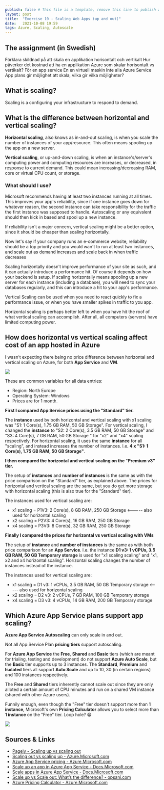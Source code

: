 ```yaml
---
publish: false # This file is a template, remove this line to publish a new post created from it
layout: post
title:  "Exercise 10 - Scaling Web Apps (up and out)"
date:   2021-10-08 19:59
tags: Azure, Scaling, Autoscale
---
```


## The assignment (in Swedish)

Förklara skildnad på att skala en applikation horisontalt och vertikalt
Hur påverker det kostnad att ha en applikation Azure som skalar horisontalt vs vertikalt?
    För en app service
    En en virtuell maskin
Inte alla Azure Service App plans gir möjlighet att skala, vilka gir vilka möjligheter?


## What is scaling?

Scaling is a configuring your infrastructure to respond to demand.


## What is the difference between horizontal and vertical scaling?

**Horizontal scaling**, also knows as in-and-out scaling, is when you scale the number of instances of your app/resource. This often means spooling up the app on a new server.

**Vertical scaling**, or up-and-down scaling, is when an instance's/server's computing power and computing resources are increases, or decreased, in response to current demand. This could mean increasing/decreasing RAM, core or virtual CPU count, or storage.

### What should I use?

Microsoft recommends having at least two instances running at all times. This improves your app's reliability, since if one instance goes down for whatever reason, the second instance can take responsibility for the traffic the first instance was supposed to handle. Autoscaling or any equivalent should then kick in based and spool up a new instance.

If reliability isn't a major concern, vertical scaling might be a better option, since it should be cheaper than scaling horizontally.

Now let's say if your company runs an e-commerce website, reliability should be a top priority and you would wan't to run at least two instances, and scale out as demand increases and scale back in when traffic decreases

Scaling horizontally doesn't improve performance of your site as such, and it can actually introduce a performance hit. Of course it depends on how your backend is setup. If scaling horizontally means spooling up a new server for each instance (including a database), you will need to sync your databases regularly, and this can introduce a hit to your app's performance.

Vertical Scaling can be used when you need to react quickly to fix a performance issue, or when you have smaller spikes in traffic to you app.

Horizontal scaling is perhaps better left to when you have hit the roof of what vertical scaling can accomplish. After all, all computers (servers) have limited computing power.


## How does horizontal vs vertical scaling affect cost of an app hosted in Azure

I wasn't expecting there being no price difference between horizontal and vertical scaling on Azure, for both **App Service** and **VM**.

![](/Molnapplikationer-Blogg/data/images/exercise-10-scaling/assignment-10-azure-pricing-app-service-and-VM-scaling-vertical-and-horizontal.png)

These are common variables for all data entries:
- Region: North Europe
- Operating System: Windows
- Prices are for 1 month.

**First I compared **App Service** prices using the "Standard" tier.**

The **instance** used by both horizontal and vertical scaling with x1 scaling was "S1: 1 Core(s), 1.75 GB RAM, 50 GB Storage".
For vertical scaling, I changed the **instance** to "S2: 2 Core(s), 3.5 GB RAM, 50 GB Storage" and "S3: 4 Core(s), 7 GB RAM, 50 GB Storage
" for "x2" and "x4" scaling respectively. 
For horizontal scaling, it uses the same **instance** for all "scaling", and instead increases the number of instances. I.e. **4 x "S1: 1 Core(s), 1.75 GB RAM, 50 GB Storage"**.


**I then compared the horizontal and vertical scaling on the "Premium v3" tier.**

The setup of **instances** and **number of instances** is the same as with the price comparison on the "Standard" tier, as explained above.
The prices for horizontal and vertical scaling are the same, but you do get more storage with horizontal scaling (this is also true for the "Standard" tier).

The instances used for vertical scaling are:
- x1 scaling = P1V3: 2 Core(s), 8 GB RAM, 250 GB Storage   <----- also used for horizontal scaling
- x2 scaling = P2V3: 4 Core(s), 16 GB RAM, 250 GB Storage
- x4 scaling = P3V3: 8 Core(s), 32 GB RAM, 250 GB Storage



**Finally I compared the prices for horizontal vs vertical scaling with VMs**

The setup of **instance** and **number of instances** is the same as with both price comparison for an **App Service**. I.e. the instance **D1 v3: 1 vCPUs, 3.5 GB RAM, 50 GB Temporary storage** is used for "x1 scaling scaling" and "x1, x2 and x4 horizontal scaling". Horizontal scaling changes the number of instances instead of the instance.

The instances used for vertical scaling are:
- x1 scaling = D1 v3: 1 vCPUs, 3.5 GB RAM, 50 GB Temporary storage   <----- also used for horizontal scaling
- x2 scaling = D2 v3: 2 vCPUs, 7 GB RAM, 100 GB Temporary storage
- x4 scaling = D3 v3: 4 vCPUs, 14 GB RAM, 200 GB Temporary storage



<!-- ### For an **App Service**?

### For a VM (Virtual Machine)?
 -->

## Which Azure App Service plans support app scaling?

**Azure App Service Autoscaling** can only scale in and out.

Not all App Service Plan **pricing tiers** support autoscaling.

For **Azure App Service** the **Free**, **Shared** and **Basic** tiers (which are meant for trialing, testing and development) do not support **Azure Auto Scale**, but the **Basic** tier supports up to 3 instances. The **Standard**, **Premium** and **Isolated** tiers all support **Auto Scale** and up to 10, 30 (in certain regions) and 100 instances respectively.

The **Free** and **Shared** tiers inherently cannot scale out since they are only alloted a certain amount of CPU minutes and run on a shared VM instance (shared with other Azure users).

Funnily enough, even though the "Free" tier doesn't support more than **1 instance**, Microsoft's own **Pricing Calculator** allows you to select more than **1 instance** on the "Free" tier. Loop hole? 😁

![](/Molnapplikationer-Blogg/data/images/exercise-10-scaling/azure-pricing-weird-bug-free-tier-number-of-instances.png)


## Sources & Links
- [Pagely - Scaling up vs scaling out](https://pagely.com/blog/scaling-up-vs-scaling-out/)
- [Scaling out vs scaling up - Azure.Microsoft.com](https://azure.microsoft.com/sv-se/overview/scaling-out-vs-scaling-up/)
- [Azure App Service pricing - Azure.Microsoft.com](https://azure.microsoft.com/en-us/pricing/details/app-service/windows/)
- [Scale up an app in Azure App Service - Docs.Microsoft.com](https://docs.microsoft.com/en-us/azure/app-service/manage-scale-up)
- [Scale apps in Azure App Service - Docs.Microsoft.com](https://docs.microsoft.com/en-us/learn/modules/scale-apps-app-service/)
- [Scale up vs Scale out: What’s the difference? - opsani.com](https://opsani.com/blog/scale-up-vs-scale-out-whats-the-difference/)
- [Azure Pricing Calculator - Azure.Microsoft.com](https://azure.microsoft.com/en-us/pricing/calculator/)


[url-id]: url
